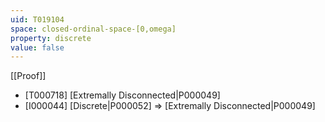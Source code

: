 ```yaml
---
uid: T019104
space: closed-ordinal-space-[0,omega]
property: discrete
value: false
---
```

[[Proof]]

* [T000718] [Extremally Disconnected|P000049]
* [I000044] [Discrete|P000052] => [Extremally Disconnected|P000049]

